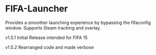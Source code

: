 # FIFA-Launcher

Provides a smoother launching experience by bypassing the fifaconfig window. Supports Steam tracking and overlay.

v1.5.1 Initial Release intended for FIFA 15

v1.5.2 Rearranged code and made verbose
